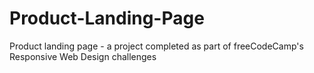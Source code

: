 # Product-Landing-Page
Product landing page - a project completed as part of freeCodeCamp's Responsive Web Design challenges
